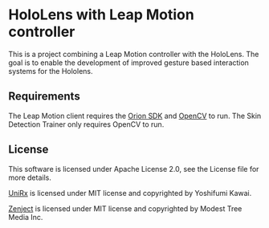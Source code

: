 # HoloLens with Leap Motion controller

This is a project combining a Leap Motion controller with the HoloLens. The goal is to enable the development of improved gesture based interaction systems for the Hololens.

## Requirements

The Leap Motion client requires the [Orion SDK](https://developer.leapmotion.com/get-started/) and [OpenCV](https://opencv.org/) to run. The Skin Detection Trainer only requires OpenCV to run.

## License

This software is licensed under Apache License 2.0, see the License file for more details.

[UniRx](https://github.com/neuecc/UniRx) is licensed under MIT license and copyrighted by Yoshifumi Kawai.

[Zenject](https://github.com/modesttree/Zenject) is licensed under MIT license and copyrighted by Modest Tree Media Inc.
